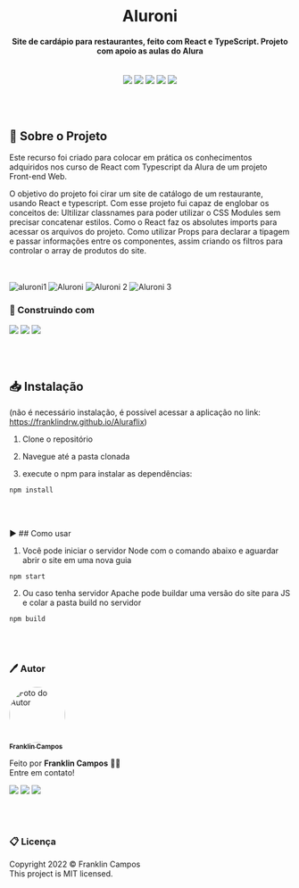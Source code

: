 <br />
<h1 align="center"> Aluroni </h1>
<h4 align="center">Site de cardápio para restaurantes, feito com React e TypeScript. Projeto com apoio as aulas do Alura</h4>
<br />

<div id="statusProject" align="center">
<img src="https://img.shields.io/github/license/franklindrw/aluroni.svg?style=for-the-badge" />
<img src="https://img.shields.io/github/stars/franklindrw/aluroni.svg?style=for-the-badge" />
<img src="https://img.shields.io/github/forks/franklindrw/aluroni.svg?style=for-the-badge" />
<img src="https://img.shields.io/github/issues/franklindrw/aluroni.svg?style=for-the-badge" />
<img src="http://img.shields.io/static/v1?label=STATUS&message=CONCLUIDO&color=green&style=for-the-badge"/>
</div>

<br /><br />

## 🔎 Sobre o Projeto

Este recurso foi criado para colocar em prática os conhecimentos adquiridos nos curso de React com Typescript da Alura de um projeto Front-end Web.

O objetivo do projeto foi cirar um site de catálogo de um restaurante, usando React e typescript. Com esse projeto fui capaz de englobar os conceitos de: Ultilizar classnames para poder utilizar o CSS Modules sem precisar concatenar estilos. Como o React faz os absolutes imports para acessar os arquivos do projeto. Como utilizar Props para declarar a tipagem e passar informações entre os componentes, assim criando os filtros para controlar o array de produtos do site.

<br /><br />
![aluroni1](https://user-images.githubusercontent.com/81038899/174697670-ca1dbd7e-4d25-4dad-b074-e78f249d3e5e.png)
![Aluroni](https://user-images.githubusercontent.com/81038899/174697514-fba99e2c-a598-4cd6-99a9-50dbe9b6ff24.gif)
![Aluroni 2](https://user-images.githubusercontent.com/81038899/174697520-24a5850a-aecd-4dd4-a21c-37cca9bd5581.gif)
![Aluroni 3](https://user-images.githubusercontent.com/81038899/174697529-14aa2648-4adc-4b29-bd98-50a7f39d9ab5.gif)


<h3>🔨 Construindo com</h3>
<div id="statusProject" align="left">
 <img src="https://img.shields.io/badge/TypeScript-007ACC?style=for-the-badge&logo=typescript&logoColor=white" />
 <img src="https://img.shields.io/badge/React-20232A?style=for-the-badge&logo=react&logoColor=61DAFB" />
 <img src="https://img.shields.io/badge/Sass-CC6699?style=for-the-badge&logo=sass&logoColor=white" />
</div>

<br /><br />

## 📥 Instalação
(não é necessário instalação, é possível acessar a aplicação no link: https://franklindrw.github.io/Aluraflix)

 1. Clone o repositório

 2. Navegue até a pasta clonada

 3. execute o npm para instalar as dependências:
 ```
 npm install
 ```

<br /><br />

▶️ ## Como usar

 1. Você pode iniciar o servidor Node com o comando abaixo e aguardar abrir o site em uma nova guia
 ```
 npm start
 ```
 
 2. Ou caso tenha servidor Apache pode buildar uma versão do site para JS e colar a pasta build no servidor
 ```
 npm build
 ```
 
<br /><br />

### 🖊 Autor

<a href="https://github.com/franklindrw">
<img style="border-radius: 50%; width: 100px" src="https://github.com/franklindrw.png" alt="Foto do Autor"/>
<br />
<sub><b>Franklin Campos</b></sub>
</a>
</br>
<p>Feito por <strong>Franklin Campos</strong> 👋🏻 </br>
Entre em contato!</p>

<div>
<a href="https://www.linkedin.com/in/franklindrw" target="_blank"><img src="https://img.shields.io/badge/-LinkedIn-%230077B5?style=for-the-badge&logo=linkedin&logoColor=white" target="_blank"></a>
<a href="mailto:franklindrw@gmail.com"><img src="https://img.shields.io/badge/Gmail-D14836?style=for-the-badge&logo=gmail&logoColor=white" target="_blank"></a>
<a href="https://www.instagram.com/franklindrw" target="_blank"><img src="https://img.shields.io/badge/-Instagram-%23E4405F?style=for-the-badge&logo=instagram&logoColor=white" target="_blank"></a>
</div>

<br /><br />

### 📋 Licença

<p> Copyright 2022 © Franklin Campos </br>
This project is MIT licensed.</p>
